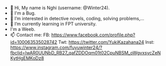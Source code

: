 - 👋 Hi, My name is Nghi (username: @Winter24).
- 🐞 I'm a Bug.
- 👀 I’m interested in detective novels, coding, solving problems,... 
- 🌱 I’m currently learning in FPT university.
- I'm a Weeb.
- 📫 Contact me: 
FB: https://www.facebook.com/profile.php?id=100063535028742
Twt: https://twitter.com/YukiKazahana24
Inst: https://www.instagram.com/fuyuwinter24/?fbclid=IwAR0UUNbD_RB27_qafZDDOqm01t02CpuNBSM_oWgvxsycZeNKytHgEMKoDz8
<!---
Winter24/Winter24 is a ✨ special ✨ repository because its `README.md` (this file) appears on your GitHub profile.
You can click the Preview link to take a look at your changes.
--->
